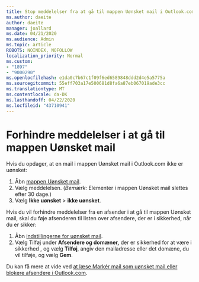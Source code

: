 ```yaml
---
title: Stop meddelelser fra at gå til mappen Uønsket mail i Outlook.com
ms.author: daeite
author: daeite
manager: joallard
ms.date: 04/21/2020
ms.audience: Admin
ms.topic: article
ROBOTS: NOINDEX, NOFOLLOW
localization_priority: Normal
ms.custom:
- "1897"
- "9000290"
ms.openlocfilehash: e1da0c7b67c1f09f6ed6589848ddd2d4e5a5775a
ms.sourcegitcommit: 55eff703a17e500681d8fa6a87eb067019ade3cc
ms.translationtype: MT
ms.contentlocale: da-DK
ms.lasthandoff: 04/22/2020
ms.locfileid: "43710941"
---
```

# <a name="stop-messages-from-going-to-your-junk-email-folder"></a>Forhindre meddelelser i at gå til mappen Uønsket mail

Hvis du opdager, at en mail i mappen Uønsket mail i Outlook.com ikke er uønsket:

1. Åbn [mappen Uønsket mail](https://outlook.live.com/mail/junkemail).
1. Vælg meddelelsen. (*Bemærk:* Elementer i mappen Uønsket mail slettes efter 30 dage.)
1. Vælg **Ikke uønsket** > **ikke uønsket**.

Hvis du vil forhindre meddelelser fra en afsender i at gå til mappen Uønsket mail, skal du føje afsenderen til listen over afsendere, der er i sikkerhed, når du er sikker:

1. Åbn [indstillingerne for uønsket mail](https://go.microsoft.com/fwlink/?linkid=2035804).
1. Vælg Tilføj under **Afsendere og domæner,** der er sikkerhed for at være i sikkerhed , og vælg **Tilføj**, angiv den mailadresse eller det domæne, du vil tilføje, og vælg **Gem**.

Du kan få mere at vide ved [at læse Markér mail som uønsket mail eller blokere afsendere i Outlook.com](https://support.office.com/article/a3ece97b-82f8-4a5e-9ac3-e92fa6427ae4?wt.mc_id=Office_Outlook_com_Alchemy).
